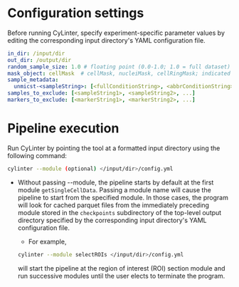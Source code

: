 # Configuration settings

Before running CyLinter, specify experiment-specific parameter values by editing the corresponding input directory's YAML configuration file.

``` yaml
in_dir: /input/dir
out_dir: /output/dir
random_sample_size: 1.0 # floating point (0.0-1.0; 1.0 = full dataset)
mask_object: cellMask  # cellMask, nucleiMask, cellRingMask; indicated by column headers in csv files; determined by mcmicro run parameters.
sample_metadata:
  unmicst-<sampleString>: [<fullConditionString>, <abbrConditionString>, <replicateInteger>]
samples_to_exclude: [<sampleString1>, <sampleString2>, ...]
markers_to_exclude: [<markerString1>, <markerString2>, ...]
```

# Pipeline execution

Run CyLinter by pointing the tool at a formatted input directory using the following command:

``` bash
cylinter --module (optional) </input/dir>/config.yml
```

* Without passing --module, the pipeline starts by default at the first module `getSingleCellData`. Passing a module name will cause the pipeline to start from the specified module. In those cases, the program will look for cached parquet files from the immediately preceding module stored in the `checkpoints` subdirectory of the top-level output directory specified by the corresponding input directory's YAML configuration file.
  * For example,

  ``` bash
  cylinter --module selectROIs </input/dir>/config.yml
  ```

  will start the pipeline at the region of interest (ROI) section module and run successive modules until the user elects to terminate the program.
